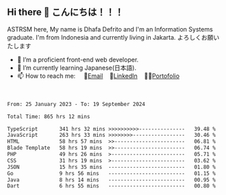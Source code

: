 ## Hi there 👋 こんにちは！！！
ASTRSM here, My name is Dhafa Defrito and I'm an Information Systems graduate. I'm from Indonesia and currently living in Jakarta. よろしくお願いたします

- 🔭 I’m a proficient front-end web developer.
- 🌱 I’m currently learning Japanese(日本語).
- 📫 How to reach me: &nbsp;&nbsp;&nbsp;&nbsp;📧[Email](ddefrito@gmail.com)&nbsp;&nbsp;&nbsp;&nbsp;💼[LinkedIn](https://www.linkedin.com/in/dhafa-defrita-rama-yudistira-9357a9229/)&nbsp;&nbsp;&nbsp;&nbsp;👨‍🎨[Portofolio](https://ddefrito.vercel.app/)
<br>
<!-- <p align="left">
<a href="https://github.com/ASTRSM">
  <img height="180em" src="https://github-readme-stats-eight-theta.vercel.app/api?username=ASTRSM&show_icons=true&theme=dracula&include_all_commits=true&count_private=true"/>
  <img height="180em" src="https://github-readme-stats-eight-theta.vercel.app/api/top-langs/?username=ASTRSM&layout=compact&langs_count=8&theme=dracula"/>
</a>
</p> -->

<!--START_SECTION:waka-->

```txt
From: 25 January 2023 - To: 19 September 2024

Total Time: 865 hrs 12 mins

TypeScript       341 hrs 32 mins >>>>>>>>>>---------------   39.48 %
JavaScript       263 hrs 33 mins >>>>>>>>-----------------   30.46 %
HTML             58 hrs 57 mins  >>-----------------------   06.81 %
Blade Template   58 hrs 19 mins  >>-----------------------   06.74 %
PHP              49 hrs 26 mins  >------------------------   05.71 %
CSS              31 hrs 19 mins  >------------------------   03.62 %
JSON             15 hrs 35 mins  -------------------------   01.80 %
Go               9 hrs 56 mins   -------------------------   01.15 %
Java             8 hrs 14 mins   -------------------------   00.95 %
Dart             6 hrs 55 mins   -------------------------   00.80 %
```

<!--END_SECTION:waka-->
